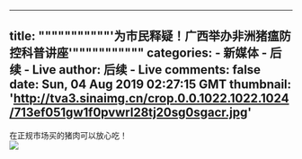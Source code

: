 
---
title: """""""""""'为市民释疑！广西举办非洲猪瘟防控科普讲座'"""""""""""
categories: 
    - 新媒体
    - 后续 - Live
author: 后续 - Live
comments: false
date: Sun, 04 Aug 2019 02:27:15 GMT
thumbnail: 'http://tva3.sinaimg.cn/crop.0.0.1022.1022.1024/713ef051gw1f0pvwrl28tj20sg0sgacr.jpg'
---

<div>   
在正规市场买的猪肉可以放心吃！<br><img src="http://tva3.sinaimg.cn/crop.0.0.1022.1022.1024/713ef051gw1f0pvwrl28tj20sg0sgacr.jpg" referrerpolicy="no-referrer">  
</div>
            